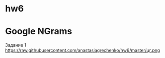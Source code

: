 # hw6

# Google NGrams

Задание 1
https://raw.githubusercontent.com/anastasiagrechenko/hw6/master/цг.png
